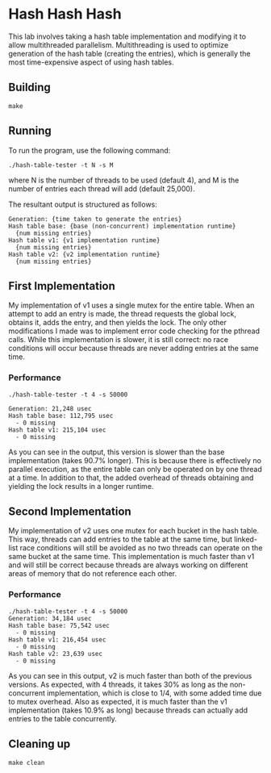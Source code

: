 # Hash Hash Hash
This lab involves taking a hash table implementation and modifying it to allow multithreaded parallelism. Multithreading is used to optimize generation of the hash table (creating the entries), which is generally the most time-expensive aspect of using hash tables.

## Building
```shell
make
```

## Running
To run the program, use the following command:
```shell
./hash-table-tester -t N -s M
```
where N is the number of threads to be used (default 4), and M is the number of entries each thread will add (default 25,000).

The resultant output is structured as follows:
```shell
Generation: {time taken to generate the entries}
Hash table base: {base (non-concurrent) implementation runtime}
  {num missing entries}
Hash table v1: {v1 implementation runtime}
  {num missing entries}
Hash table v2: {v2 implementation runtime}
  {num missing entries}
```

## First Implementation
My implementation of v1 uses a single mutex for the entire table. When an attempt to add an entry is made, the thread requests the global lock, obtains it, adds the entry, and then yields the lock. The only other modifications I made was to implement error code checking for the pthread calls. While this implementation is slower, it is still correct: no race conditions will occur because threads are never adding entries at the same time.

### Performance
```shell
./hash-table-tester -t 4 -s 50000

Generation: 21,248 usec
Hash table base: 112,795 usec
  - 0 missing
Hash table v1: 215,104 usec
  - 0 missing
```
As you can see in the output, this version is slower than the base implementation (takes 90.7% longer). This is because there is effectively no parallel execution, as the entire table can only be operated on by one thread at a time. In addition to that, the added overhead of threads obtaining and yielding the lock results in a longer runtime.

## Second Implementation
My implementation of v2 uses one mutex for each bucket in the hash table. This way, threads can add entries to the table at the same time, but linked-list race conditions will still be avoided as no two threads can operate on the same bucket at the same time. This implementation is much faster than v1 and will still be correct because threads are always working on different areas of memory that do not reference each other.

### Performance
```shell
./hash-table-tester -t 4 -s 50000
Generation: 34,184 usec
Hash table base: 75,542 usec
  - 0 missing
Hash table v1: 216,454 usec
  - 0 missing
Hash table v2: 23,639 usec
  - 0 missing
```
As you can see in this output, v2 is much faster than both of the previous versions. As expected, with 4 threads, it takes 30% as long as the non-concurrent implementation, which is close to 1/4, with some added time due to mutex overhead. Also as expected, it is much faster than the v1 implementation (takes 10.9% as long) because threads can actually add entries to the table concurrently.

## Cleaning up
```shell
make clean
```
